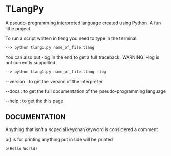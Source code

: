 # TLangPy
A pseudo-programming interpreted language created using Python. A fun little project.

To run a script written in tleng you need to type in the terminal:

    --> python tlang1.py name_of_file.tlang
    
You can also put -log in the end to get a full traceback: WARNING: -log is not currently supported

    --> python tlang1.py name_of_file.tlang -log
    
--version : to get the version of the interpreter

--docs : to get the full documentation of the pseudo-programming language

--help : to get the this page

## DOCUMENTATION

Anything that isn't a scpecial keychar/keyword is considered a comment

p() is for printing anything put inside will be printed

    p(Hello World)
